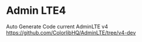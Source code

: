# Admin LTE4

Auto Generate Code current AdminLTE v4 https://github.com/ColorlibHQ/AdminLTE/tree/v4-dev
